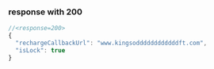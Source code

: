 ### response with 200

```js
//<response=200>
{
  "rechargeCallbackUrl": "www.kingsoddddddddddddft.com",
  "isLock": true
}

```